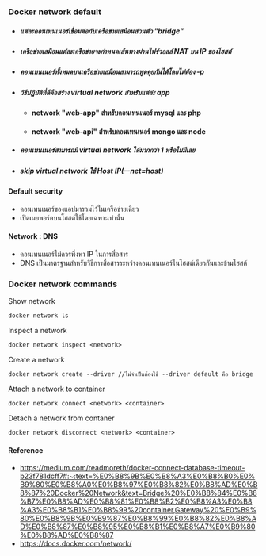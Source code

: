 
### Docker network default

- ##### แต่ละคอนเทนเนอร์เชื่อมต่อกับเครือข่ายเสมือนส่วนตัว "bridge"
- ##### เครือข่ายเสมือนแต่ละเครือข่ายจะกำหนดเส้นทางผ่านไฟร์วอลล์ NAT บน IP ของโฮสต์
- ##### คอนเทนเนอร์ทั้งหมดบนเครือข่ายเสมือนสามารถพูดคุยกันได้โดยไม่ต้อง -p
- ##### วิธีปฏิบัติที่ดีคือสร้าง virtual network สำหรับแต่ล่ะ app
  - #### network "web-app" สำหรับคอนเทนเนอร์ mysql และ php
  - #### network "web-api" สำหรับคอนเทนเนอร์ mongo และ node 
- ##### คอนเทนเนอร์สามารถมี virtual network ได้มากกว่า 1 หรือไม่มีเลย
- ##### skip virtual network ใช้ Host IP(--net=host)

#### Default security

- คอนเทนเนอร์ของแอปมารวมไว้ในเครือข่ายเดียว
- เปิดเผยพอร์ตบนโฮสต์ใช้โดยเฉพาะเท่านั้น

#### Network : DNS

- คอนเทนเนอร์ไม่ควรพึ่งพา IP ในการสื่อสาร
- DNS เป็นมาตรฐานสำหรับวิธีการสื่อสารระหว่างคอนเทนเนอร์ในโฮสต์เดียวกันและข้ามโฮสต์

### Docker network commands

Show network 

    docker network ls

Inspect a network 

    docker network inspect <network>

Create a network

    docker network create --driver //ไม่จำเป็นต้องใช้ --driver default คือ bridge

Attach a network to container 

    docker network connect <network> <container>
    
Detach a network from contaner 

    docker network disconnect <network> <container>
    
#### Reference

- https://medium.com/readmoreth/docker-connect-database-timeout-b23f781dcff7#:~:text=%E0%B8%9B%E0%B8%A3%E0%B8%B0%E0%B9%80%E0%B8%A0%E0%B8%97%E0%B8%82%E0%B8%AD%E0%B8%87%20Docker%20Network&text=Bridge%20%E0%B8%84%E0%B8%B7%E0%B8%AD%E0%B8%81%E0%B8%B2%E0%B8%A3%E0%B8%A3%E0%B8%B1%E0%B8%99%20container,Gateway%20%E0%B9%80%E0%B8%9B%E0%B9%87%E0%B8%99%E0%B8%82%E0%B8%AD%E0%B8%87%E0%B8%95%E0%B8%B1%E0%B8%A7%E0%B9%80%E0%B8%AD%E0%B8%87
- https://docs.docker.com/network/
